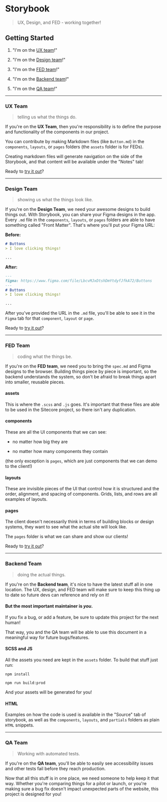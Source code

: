 # Storybook
> UX, Design, and FED - working together!

## Getting Started

1. "I'm on the [UX team](#ux-team)!"

1. "I'm on the [Design team](#design-team)!"

1. "I'm on the [FED team](#fed-team)!"

1. "I'm on the [Backend team](#backend-team)!"

1. "I'm on the [QA team](#qa-team)!"

---

### UX Team
> telling us what the things do.

If you're on the __UX Team__, then you're responsibility is to define the purpose and functionality of the components in our project.

You can contribute by making Markdown files (like `Button.md`) in the `components`, `layouts`, or `pages` folders (the `assets` folder is for FEDs).

Creating markdown files will generate navigation on the side of the Storybook, and that content will be available under the "Notes" tab!

Ready to [try it out](#try-it-out)?

---

### Design Team
> showing us what the things look like.

If you're on the __Design Team__, we need your awesome designs to build things out. With Storybook, you can share your Figma designs in the app. Every `.md` file in the `components`, `layouts`, or `pages` folders are able to have something called "Front Matter". That's where you'll put your Figma URL:

__Before:__

```md
# Buttons
> I love clicking things!

...
```

__After:__

```markdown
---
figma: https://www.figma.com/file/LbcvMJxDtshDmYtdyfJfkA72/Buttons
---
# Buttons
> I love clicking things!

...
```

After you've provided the URL in the `.md` file, you'll be able to see it in the `Figma` tab for that `component`, `layout` or `page`.

Ready to [try it out](#try-it-out)?

---

### FED Team
> coding what the things be.

If you're on the __FED team__, we need you to bring the `spec.md` and Figma designs to the browser. Building things piece by piece is important, so the backend understands the system, so don't be afraid to break things apart into smaller, reusable pieces.

#### assets

This is where the `.scss` and `.js` goes. It's important that these files are able to be used in the Sitecore project, so there isn't any duplication.

#### components

These are all the UI components that we can see:

- no matter how big they are

- no matter how many components they contain

(the only exception is `pages`, which are just components that we can demo to the client!)

#### layouts

These are invisible pieces of the UI that control how it is structured and the order, alignment, and spacing of components. Grids, lists, and rows are all examples of layouts.

#### pages

The client doesn't necessarily think in terms of building blocks or design systems, they want to see what the actual site will look like.

The `pages` folder is what we can share and show our clients!

Ready to [try it out](#try-it-out)?

---

### Backend Team
> doing the actual things.

If you're on the __Backend team__, it's nice to have the latest stuff all in one location. The UX, design, and FED team will make sure to keep this thing up to date so future devs can reference and rely on it!

#### But the most important maintainer is _you_.

If you fix a bug, or add a feature, be sure to update this project for the next human!

That way, you and the QA team will be able to use this document in a meaningful way for future bugs/features.

#### SCSS and JS

All the assets you need are kept in the `assets` folder.
To build that stuff just run:

```
npm install

npm run build:prod
```

And your assets will be generated for you!

#### HTML

Examples on how the code is used is available in the "Source" tab of storybook, as well as the `components`, `layouts`, and `partials` folders as plain `HTML` snippets.

---

### QA Team
> Working with automated tests.

If you're on the __QA team__, you'll be able to easily see accessibility issues and other tests fail before they reach production.

Now that all this stuff is in one place, we need someone to help keep it that way. Whether you're comparing things for a pilot or launch, or you're making sure a bug fix doesn't impact unexpected parts of the website, this project is designed for you!
